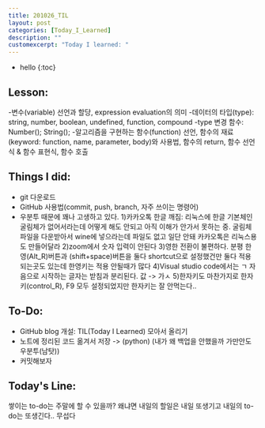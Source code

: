 ```yaml
---
title: 201026_TIL
layout: post
categories: [Today_I_Learned]
description: ""
customexcerpt: "Today I learned: "
---
```


* hello
{:toc}


## Lesson:
-변수(variable) 선언과 할당, expression evaluation의 의미
-데이터의 타입(type): string, number, boolean, undefined, function, compound
-type 변경 함수: Number(); String();
-알고리즘을 구현하는 함수(function) 선언, 함수의 재료(keyword: function, name, parameter, body)와 사용법, 함수의 return, 함수 선언식 & 함수 표현식, 함수 호출


## Things I did:
- git 다운로드
- GitHub 사용법(commit, push, branch, 자주 쓰이는 명령어)
- 우분투 때문에 꽤나 고생하고 있다.
 1)카카오톡 한글 깨짐: 리눅스에 한글 기본체인 굴림체가 없어서라는데 어떻게 해도 안되고 아직 이해가 안가서 못하는 중. 굴림체 파일을 다운받아서 wine에 넣으라는데 파일도 없고 일단 안돼 카카오톡은 리눅스용도 만들어달라
 2)zoom에서 숫자 입력이 안된다
 3)영한 전환이 불편하다. 분평 한영(Alt_R)버튼과 (shift+space)버튼을 둘다 shortcut으로 설정했건만 둘다 적용되는곳도 있는데 한영키는 적용 안될때가 많다
 4)Visual studio code에서는 ㄱ 자음으로 시작하는 글자는 받침과 분리된다. 값 -> 가ㅅ
 5)한자키도 마찬가지로 한자키(control_R), F9 모두 설정되었지만 한자키는 잘 안먹는다..


## To-Do:
- GitHub blog 개설: TIL(Today I Learned) 모아서 올리기
- 노트에 정리된 코드 옮겨서 저장 -> (python) (내가 왜 백업을 안했을까 가만안도우분투(남탓))
- 커밋해보자


## Today's Line:
쌓이는 to-do는 주말에 할 수 있을까? 왜냐면 내일의 할일은 내일 또생기고 내일의 to-do는 또생긴다.. 무섭다

